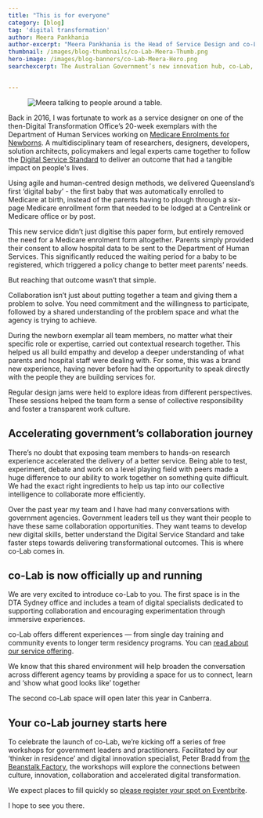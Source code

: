 ```yaml
---
title: "This is for everyone"
category: [blog]
tag: 'digital transformation'
author: Meera Pankhania
author-excerpt: "Meera Pankhania is the Head of Service Design and co-Lab at the DTA."
thumbnail: /images/blog-thumbnails/co-Lab-Meera-Thumb.png
hero-image: /images/blog-banners/co-Lab-Meera-Hero.png
searchexcerpt: The Australian Government’s new innovation hub, co-Lab, is dedicated to cross-government experimentation. But it’s also about collaboration and how, with the right mix of ingredients, working together achieves greater and more enduring outcomes.


---
```

<figure>
  <img src="{{ site.url }}{{ site.baseurl }}{{ page.hero-image }}" alt="Meera talking to people around a table."/><br />
</figure>

Back in 2016, I was fortunate to work as a service designer on one of the then-Digital Transformation Office’s 20-week exemplars with the Department of Human Services working on [Medicare Enrolments for Newborns](https://dashboard.gov.au/dashboards/6-medicare-newborn-enrolment). A multidisciplinary team of researchers, designers, developers, solution architects, policymakers and legal experts came together to follow the [Digital Service Standard](https://guides.service.gov.au/digital-service-standard/) to deliver an outcome that had a tangible impact on people's lives.

Using agile and human-centred design methods, we delivered Queensland’s first ‘digital baby’ - the first baby that was automatically enrolled to Medicare at birth, instead of the parents having to plough through a six-page Medicare enrollment form that needed to be lodged at a Centrelink or Medicare office or by post.

This new service didn’t just digitise this paper form, but entirely removed the need for a Medicare enrolment form altogether. Parents simply provided their consent to allow hospital data to be sent to the Department of Human Services. This significantly reduced the waiting period for a baby to be registered, which triggered a policy change to better meet parents’ needs.

But reaching that outcome wasn’t that simple.

Collaboration isn’t just about putting together a team and giving them a problem to solve. You need commitment and the willingness to participate, followed by a shared understanding of the problem space and what the agency is trying to achieve.

During the newborn exemplar all team members, no matter what their specific role or expertise, carried out contextual research together. This helped us all build empathy and develop a deeper understanding of what parents and hospital staff were dealing with. For some, this was a brand new experience, having never before had the opportunity to speak directly with the people they are building services for.

Regular design jams were held to explore ideas from different perspectives. These sessions helped the team form a sense of collective responsibility and foster a transparent work culture.

## Accelerating government’s collaboration journey

There’s no doubt that exposing team members to hands-on research experience accelerated the delivery of a better service. Being able to test, experiment, debate and work on a level playing field with peers made a huge difference to our ability to work together on something quite difficult. We had the exact right ingredients to help us tap into our collective intelligence to collaborate more efficiently.

Over the past year my team and I have had many conversations with government agencies. Government leaders tell us they want their people to have these same collaboration opportunities. They want teams to develop new digital skills, better understand the Digital Service Standard and take faster steps towards delivering transformational outcomes. This is where co-Lab comes in.

## co-Lab is now officially up and running

We are very excited to introduce co-Lab to you. The first space is in the DTA Sydney office and includes a team of digital specialists dedicated to supporting collaboration and encouraging experimentation through immersive experiences.

co-Lab offers different experiences — from single day training and community events to longer term residency programs. You can [read about our service offering](https://beta.dta.gov.au/help-and-advice/co-lab-and-events).

We know that this shared environment will help broaden the conversation across different agency teams by providing a space for us to connect, learn and ‘show what good looks like’ together

The second co-Lab space will open later this year in Canberra.

## Your co-Lab journey starts here

To celebrate the launch of co-Lab, we’re kicking off a series of free workshops for government leaders and practitioners. Facilitated by our ‘thinker in residence’ and digital innovation specialist, Peter Bradd from [the Beanstalk Factory](https://www.beanstalkfactory.com/), the workshops will explore the connections between culture, innovation, collaboration and accelerated digital transformation.

We expect places to fill quickly so [please register your spot on Eventbrite](https://www.eventbrite.com.au/o/digital-transformation-agency-8025584572).

I hope to see you there.
